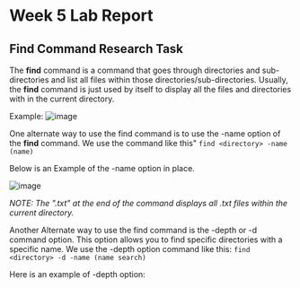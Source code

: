 # Week 5 Lab Report

## Find Command Research Task

The **find** command is a command that goes through directories and sub-directories and list all files within those directories/sub-directories. Usually, the **find** command is just used by itself to display all the files and directories with in the current directory.

Example:
![image](https://user-images.githubusercontent.com/114555448/199079721-d82c980a-fa15-463b-a0a4-8950a86ca335.png)

One alternate way to use the find command is to use the -name option of the **find** command. We use the command like this"
`find <directory> -name (name)`

Below is an Example of the -name option in place.

![image](https://user-images.githubusercontent.com/114555448/199079466-3b9b78bc-f7f3-4cc1-8c05-cdebdef8d167.png)

*NOTE: The ".txt" at the end of the command displays all .txt files within the current directory.*


Another Alternate way to use the find command is the -depth or -d command option. This option allows you to find specific directories with a specific name. We use the -depth option command like this:
`find <directory> -d -name (name search)`

Here is an example of -depth option:


